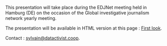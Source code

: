 This presentation will take place during the EDJNet meeting held in Hamburg (DE) on the occasion of the Global investigative journalism network yearly meeting.

The presentation will be available in HTML version at this page : [First look](https://sylvainlapoix.github.io/search4eu/firstlook/).

Contact : [sylvain@datactivist.coop](mailto:sylvain@datactivist.coop).